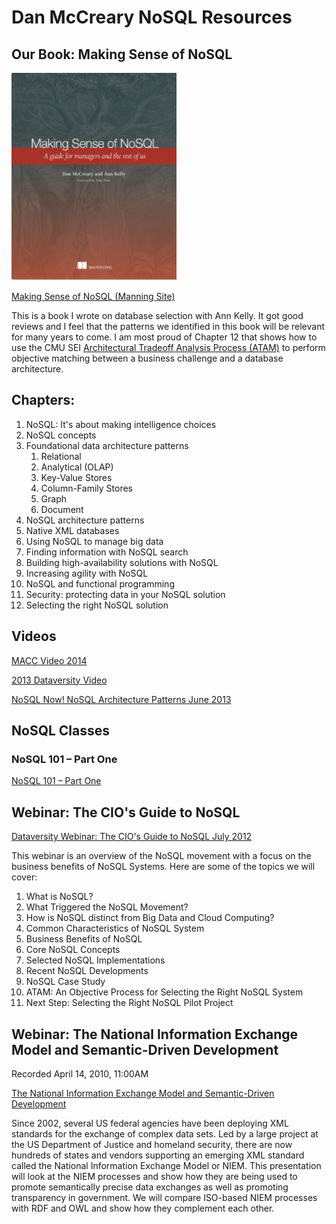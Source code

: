 # Dan McCreary NoSQL Resources

## Our Book: Making Sense of NoSQL

![](img/making-sense-of-nosql-book-cover.png)

[Making Sense of NoSQL (Manning Site)](https://www.manning.com/books/making-sense-of-nosql)

This is a book I wrote on database selection with Ann Kelly.  It got good reviews and I feel that the patterns we identified in this book will be relevant for many years to come.  I am most proud of Chapter 12 that shows how to use the CMU SEI [Architectural Tradeoff Analysis Process (ATAM)](https://en.wikipedia.org/wiki/Architecture_tradeoff_analysis_method) to perform objective matching between a business challenge and a database architecture.

## Chapters:

1. NoSQL: It's about making intelligence choices
2. NoSQL concepts
3. Foundational data architecture patterns
    1. Relational
    2. Analytical (OLAP)
    3. Key-Value Stores
    4. Column-Family Stores
    5. Graph
    6. Document
4. NoSQL architecture patterns
5. Native XML databases
6. Using NoSQL to manage big data
7. Finding information with NoSQL search
8. Building high-availability solutions with NoSQL
9. Increasing agility with NoSQL
10. NoSQL and functional programming
11. Security: protecting data in your NoSQL solution
12. Selecting the right NoSQL solution

## Videos

[MACC Video 2014](https://www.youtube.com/watch?v=9slpA72_yHU)

[2013 Dataversity Video](https://youtu.be/Ms4dHPgNPUQ)

[NoSQL Now! NoSQL Architecture Patterns June 2013](https://www.youtube.com/watch?v=RSJUcrY4zhY)

## NoSQL Classes

### NoSQL 101 – Part One

[NoSQL 101 – Part One](http://www.dataversity.net/nosql-101/#)

## Webinar: The CIO's Guide to NoSQL

[Dataversity Webinar: The CIO's Guide to NoSQL July 2012](https://www.dataversity.net/webinar-the-cios-guide-to-nosql-2/)

This webinar is an overview of the NoSQL movement with a focus on the business benefits of NoSQL Systems.  Here are some of the topics we will cover:

1. What is NoSQL?
1. What Triggered the NoSQL Movement?
1. How is NoSQL distinct from Big Data and Cloud Computing?
1. Common Characteristics of NoSQL System
1. Business Benefits of NoSQL
1. Core NoSQL Concepts
1. Selected NoSQL Implementations
1. Recent NoSQL Developments
1. NoSQL Case Study
1. ATAM: An Objective Process for Selecting the Right NoSQL System
1. Next Step: Selecting the Right NoSQL Pilot Project

## Webinar: The National Information Exchange Model and Semantic-Driven Development
Recorded April 14, 2010, 11:00AM

[The National Information Exchange Model and Semantic-Driven Development](https://www.dataversity.net/the-national-information-exchange-model-and-semantic-driven-development/)

Since 2002, several US federal agencies have been deploying XML standards for the exchange of complex data sets. Led by a large project at the US Department of Justice and homeland security, there are now hundreds of states and vendors supporting an emerging XML standard called the National Information Exchange Model or NIEM. This presentation will look at the NIEM processes and show how they are being used to promote semantically precise data exchanges as well as promoting transparency in government. We will compare ISO-based NIEM processes with RDF and OWL and show how they complement each other.